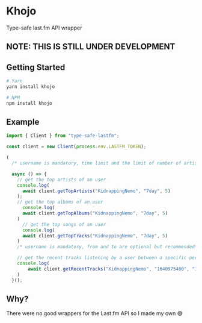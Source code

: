 # Khojo

Type-safe last.fm API wrapper

## NOTE: THIS IS STILL UNDER DEVELOPMENT

## Getting Started

```bash
# Yarn
yarn install khojo

# NPM
npm install khojo
```

## Example

```ts
import { Client } from "type-safe-lastfm";

const client = new Client(process.env.LASTFM_TOKEN);

(
  /* username is mandatory, time limit and the limit of number of artists is optional */

  async () => {
    // get the top artists of an user
    console.log(
      await client.getTopArtists("KidnappingNemo", "7day", 5)
    );
    // get the top albums of an user
      console.log(
      await client.getTopAlbums("KidnappingNemo", "7day", 5)
    )
      // get the top songs of an user
      console.log(
      await client.getTopTracks("KidnappingNemo", "7day", 5)
    )
    /* username is mandatory, from and to are optional but recommended*/

    // get the recent tracks listening by a user between a specific period
    console.log(
        await client.getRecentTracks("KidnappingNemo", "1640975400", "1641493800")
    )
  }();
```

## Why?

There were no good wrappers for the Last.fm API so I made my own :smile:
